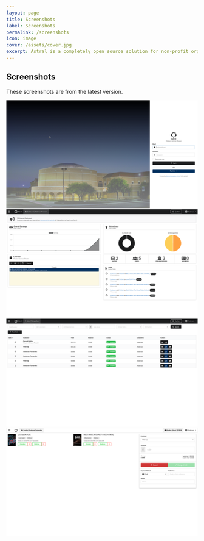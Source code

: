 ```yaml
---
layout: page
title: Screenshots
label: Screenshots
permalink: /screenshots
icon: image
cover: /assets/cover.jpg
excerpt: Astral is a completely open source solution for non-profit organizations such as planetariums, museums and science centers. It allows these organization to sell tickets, manage staff, visitors, members and organizations, schedule visits and much more.
---
```


## Screenshots

These screenshots are from the latest version.


<img class="ui image" src="/assets/screenshots/1.0.0-alpha2/Screenshot_20180319_195508.png">
<img class="ui image" src="/assets/screenshots/1.0.0-alpha2/Screenshot_20180319_195840.png">
<img class="ui image" src="/assets/screenshots/1.0.0-alpha2/Screenshot_20180319_215918.png">
<img class="ui image" src="/assets/screenshots/1.0.0-alpha2/Screenshot_20180319_214916.png">
